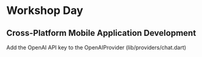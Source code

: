 # Workshop Day

## Cross-Platform Mobile Application Development

Add the OpenAI API key to the OpenAIProvider (lib/providers/chat.dart)

